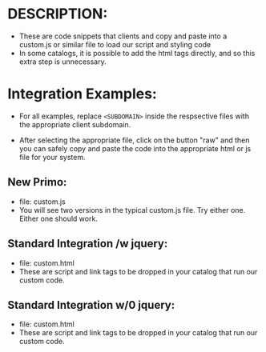 # DESCRIPTION:
- These are code snippets that clients and copy and paste into a custom.js or similar file to load our script and styling code
- In some catalogs, it is possible to add the html tags directly, and so this extra step is unnecessary.

# Integration Examples:

* For all examples, replace `<SUBDOMAIN>` inside the respsective files with the appropriate client subdomain.

* After selecting the appropriate file, click on the button "raw" and then you can safely copy and paste the code into the appropriate html or js file for your system.


## New Primo:
- file: custom.js
- You will see two versions in the typical custom.js file. Try either one. Either one should work.


## Standard Integration /w jquery:
- file: custom.html
- These are script and link tags to be dropped in your catalog that run our custom code.


## Standard Integration w/0 jquery:
- file: custom.html
- These are script and link tags to be dropped in your catalog that run our custom code.
